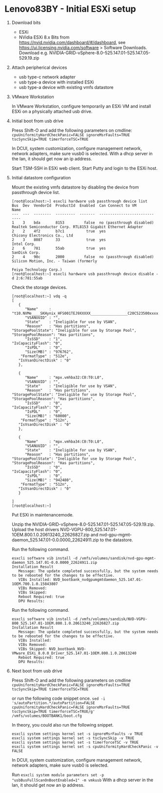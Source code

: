 # Lenovo83BY - Initial ESXi setup

1. Download bits

   - ESXi
   - NVidia ESXi 8.x Bits from https://nvid.nvidia.com/dashboard/#/dashboard, see https://ui.licensing.nvidia.com/software > Software Downloads. Download e.g. NVIDIA-GRID-vSphere-8.0-525.147.01-525.147.05-529.19.zip


2. Attach peripherical devices 

   - usb type-c network adapter
   - usb type-a device with installed ESXi
   - usb type-a device with existing vmfs datastore
   
3. VMware Workstation

   In VMware Workstation, configure temporarily an ESXi VM and install ESXi on a physically attached usb drive.

4. Initial boot from usb drive

   Press Shift-O and add the following parameters on cmdline:  
   `cpuUniformityHardCheckPanic=FALSE ignoreMsrFaults=TRUE tscSyncSkip=TRUE timerforceTSC=TRUE` 
   
   In DCUI, system customization, configure management network, network adapters, make sure vusb0 is selected.
   With a dhcp server in the lan, it should get now an ip address.
   
   Start TSM-SSH in ESXi web client. Start Putty and login to the ESXi host.

5. Initial datastore configuration

   Mount the existing vmfs datastore by disabling the device from passthrough device list.
      
   ```
   [root@localhost:~] esxcli hardware usb passthrough device list
   Bus  Dev  VendorId  ProductId  Enabled  Can Connect to VM          Name
   ---  ---  --------  ---------  -------  -------------------------  ----
   1    3    bda       8153         false  no (passthrough disabled)  Realtek Semiconductor Corp. RTL8153 Gigabit Ethernet Adapter
   2    2    4f2       b7c1          true  yes                        Chicony Electronics Co., Ltd
   2    3    8087      33            true  yes                        Intel Corp.
   2    6    781       55ab          true  yes                        SanDisk Corp.
   2    4    90c       2000         false  no (passthrough disabled)  Silicon Motion, Inc. - Taiwan (formerly
                                                                      Feiya Technology Corp.)
   [root@localhost:~] esxcli hardware usb passthrough device disable -d 2:6:781:55ab
   ```

   Check the storage devices.

   ```
   [root@localhost:~] vdq -q
   [
      {
         "Name"     : "t10.NVMe____SKHynix_HFS001TEJ9XXXXX_________________C20C523500xxxxx",
         "VSANUUID" : "",
         "State"    : "Ineligible for use by VSAN",
         "Reason"   : "Has partitions",
   "StoragePoolState": "Ineligible for use by Storage Pool",
   "StoragePoolReason": "Has partitions",
         "IsSSD"    : "1",
   "IsCapacityFlash": "0",
         "IsPDL"    : "0",
         "Size(MB)" : "976762",
       "FormatType" : "512e",
      "IsVsanDirectDisk" : "0"
      },
   
      {
         "Name"     : "mpx.vmhba32:C0:T0:L0",
         "VSANUUID" : "",
         "State"    : "Ineligible for use by VSAN",
         "Reason"   : "Has partitions",
   "StoragePoolState": "Ineligible for use by Storage Pool",
   "StoragePoolReason": "Has partitions",
         "IsSSD"    : "0",
   "IsCapacityFlash": "0",
         "IsPDL"    : "0",
         "Size(MB)" : "60000",
       "FormatType" : "512n",
      "IsVsanDirectDisk" : "0"
      },
   
      {
         "Name"     : "mpx.vmhba34:C0:T0:L0",
         "VSANUUID" : "",
         "State"    : "Ineligible for use by VSAN",
         "Reason"   : "Has partitions",
   "StoragePoolState": "Ineligible for use by Storage Pool",
   "StoragePoolReason": "Has partitions",
         "IsSSD"    : "0",
   "IsCapacityFlash": "0",
         "IsPDL"    : "0",
         "Size(MB)" : "942480",
       "FormatType" : "512n",
      "IsVsanDirectDisk" : "0"
      }
   
   ]
   [root@localhost:~] 
   ```

   Put ESXi in maintenancemode.
   
   Unzip the NVIDIA-GRID-vSphere-8.0-525.147.01-525.147.05-529.19.zip.  
   Upload the host drivers NVD-VGPU-800_525.147.01-1OEM.800.1.0.20613240_22626827.zip and nvd-gpu-mgmt-daemon_525.147.01-0.0.0000_22624911.zip to the datastore.
   
   
   Run the following command.

   ```
   esxcli software vib install -d /vmfs/volumes/sandisk/nvd-gpu-mgmt-daemon_525.147.01-0.0.0000_22624911.zip
   Installation Result
      Message: The update completed successfully, but the system needs to be rebooted for the changes to be effective.
      VIBs Installed: NVD_bootbank_nvdgpumgmtdaemon_525.147.01-1OEM.700.1.0.15843807
      VIBs Removed:
      VIBs Skipped:
      Reboot Required: true
      DPU Results:
   ```

   Run the following command.

   ```
   esxcli software vib install -d /vmfs/volumes/sandisk/NVD-VGPU-800_525.147.01-1OEM.800.1.0.20613240_22626827.zip
   Installation Result
      Message: The update completed successfully, but the system needs to be rebooted for the changes to be effective.
      VIBs Installed:
      VIBs Removed:
      VIBs Skipped: NVD_bootbank_NVD-VMware_ESXi_8.0.0_Driver_525.147.01-1OEM.800.1.0.20613240
      Reboot Required: true
      DPU Results:
   ```

6. Next boot from usb drive

   Press Shift-O and add the following parameters on cmdline
   `cpuUniformityHardCheckPanic=FALSE ignoreMsrFaults=TRUE tscSyncSkip=TRUE timerforceTSC=TRUE`

   or run the following code snippet once.
   `sed -i 's/autoPartition.*/autoPartition=FALSE cpuUniformityHardCheckPanic=FALSE ignoreMsrFaults=TRUE tscSyncSkip=TRUE timerforceTSC=TRUE/g' /vmfs/volumes/BOOTBANK1/boot.cfg`

   In theory, you could also run the following snippet.
   ```
   esxcli system settings kernel set -s ignoreMsrFaults -v TRUE
   esxcli system settings kernel set -s tscSyncSkip -v TRUE
   esxcli system settings kernel set -s timerforceTSC -v TRUE
   esxcli system settings kernel set -s cpuUniformityHardCheckPanic -v FALSE   
   ```
   
   In DCUI, system customization, configure management network, network adapters, make sure vusb0 is selected.

   Run `esxcli system module parameters set -p "usbBusFullScanOnBootEnabled=1" -m vmkusb`
   With a dhcp server in the lan, it should get now an ip address.
   

